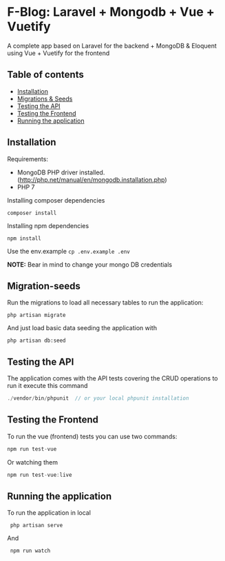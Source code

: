 F-Blog: Laravel + Mongodb + Vue + Vuetify
===============

A complete app based on Laravel for the backend + MongoDB & Eloquent using Vue + Vuetify for the frontend


Table of contents
-----------------
* [Installation](#installation)
* [Migrations & Seeds](#migration-seeds)
* [Testing the API](#testing-the-api)
* [Testing the Frontend](#testing-the-frontend)
* [Running the application](#running-the-application)

Installation
------------

Requirements:
- MongoDB PHP driver installed. (http://php.net/manual/en/mongodb.installation.php)
- PHP 7


Installing composer dependencies

```
composer install
```

Installing npm dependencies

```
npm install
```

Use the env.example `cp .env.example .env`

**NOTE:** Bear in mind to change your mongo DB credentials

Migration-seeds
---------
Run the migrations to load all necessary tables to run the application:

```
php artisan migrate
```

And just load basic data seeding the application with
```
php artisan db:seed
```

Testing the API
---------

The application comes with the API tests covering the CRUD operations to run it execute this command

```php
./vendor/bin/phpunit  // or your local phpunit installation
```

Testing the Frontend
---------

To run the vue (frontend) tests you can use two commands:

```javascript
npm run test-vue
```

Or watching them
```javascript
npm run test-vue:live
```

Running the application
-------
To run the application in local 

```
 php artisan serve
```
And
```
 npm run watch
```
